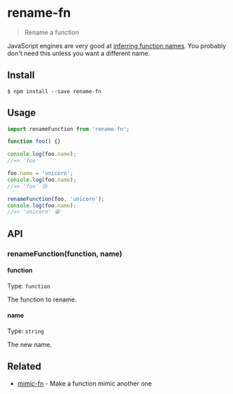 # rename-fn

> Rename a function

JavaScript engines are very good at [inferring function names](http://www.2ality.com/2015/09/function-names-es6.html). You probably don't need this unless you want a different name.

## Install

```
$ npm install --save rename-fn
```

## Usage

```js
import renameFunction from 'rename-fn';

function foo() {}

console.log(foo.name);
//=> 'foo'

foo.name = 'unicorn';
console.log(foo.name);
//=> 'foo' 😢

renameFunction(foo, 'unicorn');
console.log(foo.name);
//=> 'unicorn' 😁
```

## API

### renameFunction(function, name)

#### function

Type: `function`

The function to rename.

#### name

Type: `string`

The new name.

## Related

- [mimic-fn](https://github.com/sindresorhus/mimic-fn) - Make a function mimic another one
